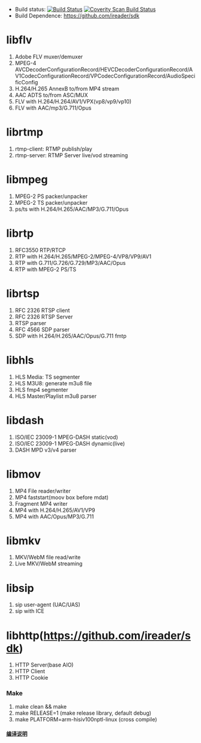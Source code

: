 * Build status: [![Build Status](https://travis-ci.org/ireader/media-server.svg?branch=master)](https://travis-ci.org/ireader/media-server) <a href="https://scan.coverity.com/projects/ireader-media-server"> <img alt="Coverity Scan Build Status" src="https://scan.coverity.com/projects/14645/badge.svg"/> </a>
* Build Dependence: https://github.com/ireader/sdk
 
# libflv
1. Adobe FLV muxer/demuxer
2. MPEG-4 AVCDecoderConfigurationRecord/HEVCDecoderConfigurationRecord/AV1CodecConfigurationRecord/VPCodecConfigurationRecord/AudioSpecificConfig
3. H.264/H.265 AnnexB to/from MP4 stream
4. AAC ADTS to/from ASC/MUX
5. FLV with H.264/H.264/AV1/VPX(vp8/vp9/vp10)
6. FLV with AAC/mp3/G.711/Opus

# librtmp
1. rtmp-client: RTMP publish/play
2. rtmp-server: RTMP Server live/vod streaming

# libmpeg
1. MPEG-2 PS packer/unpacker
2. MPEG-2 TS packer/unpacker
3. ps/ts with H.264/H.265/AAC/MP3/G.711/Opus

# librtp
1. RFC3550 RTP/RTCP
2. RTP with H.264/H.265/MPEG-2/MPEG-4/VP8/VP9/AV1
2. RTP with G.711/G.726/G.729/MP3/AAC/Opus
3. RTP with MPEG-2 PS/TS

# librtsp
1. RFC 2326 RTSP client
2. RFC 2326 RTSP Server
3. RTSP parser
4. RFC 4566 SDP parser
5. SDP with H.264/H.265/AAC/Opus/G.711 fmtp

# libhls
1. HLS Media: TS segmenter
2. HLS M3U8: generate m3u8 file
3. HLS fmp4 segmenter
4. HLS Master/Playlist m3u8 parser

# libdash
1. ISO/IEC 23009-1 MPEG-DASH static(vod)
2. ISO/IEC 23009-1 MPEG-DASH dynamic(live)
3. DASH MPD v3/v4 parser

# libmov
1. MP4 File reader/writer
2. MP4 faststart(moov box before mdat)
3. Fragment MP4 writer
4. MP4 with H.264/H.265/AV1/VP9
5. MP4 with AAC/Opus/MP3/G.711

# libmkv
1. MKV/WebM file read/write
2. Live MKV/WebM streaming

# libsip
1. sip user-agent (UAC/UAS)
2. sip with ICE

# libhttp(https://github.com/ireader/sdk)
1. HTTP Server(base AIO)
2. HTTP Client
3. HTTP Cookie

### Make
1. make clean && make
2. make RELEASE=1 (make release library, default debug)
3. make PLATFORM=arm-hisiv100nptl-linux (cross compile)

#### [编译说明](compile.cn.md)
